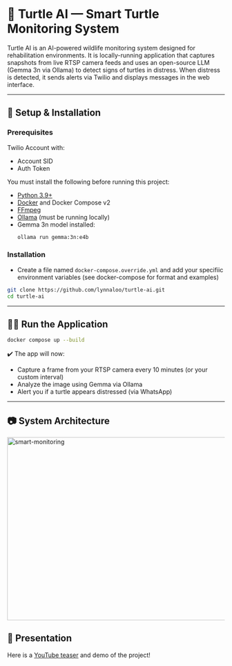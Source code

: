 # 🐢 Turtle AI — Smart Turtle Monitoring System

Turtle AI is an AI-powered wildlife monitoring system designed for rehabilitation environments. It is locally-running application that captures snapshots from live RTSP camera feeds and uses an open-source LLM (Gemma 3n via Ollama) to detect signs of turtles in distress. When distress is detected, it sends alerts via Twilio and displays messages in the web interface.

---

## 🔧 Setup & Installation

### Prerequisites

Twilio Account with:
- Account SID
- Auth Token

You must install the following before running this project:

- [Python 3.9+](https://www.python.org/downloads/)
- [Docker](https://docs.docker.com/get-docker/) and Docker Compose v2
- [FFmpeg](https://ffmpeg.org/download.html)
- [Ollama](https://ollama.com/) (must be running locally)
- Gemma 3n model installed:
  ```bash
  ollama run gemma:3n:e4b
  ```

### Installation

- Create a file named `docker-compose.override.yml` and add your specifiic environment variables (see docker-compose for format and examples)

```bash
git clone https://github.com/lynnaloo/turtle-ai.git
cd turtle-ai
```

---

## 🏃‍♀️ Run the Application

```bash
docker compose up --build
```

✔️ The app will now:

- Capture a frame from your RTSP camera every 10 minutes (or your custom interval)
- Analyze the image using Gemma via Ollama
- Alert you if a turtle appears distressed (via WhatsApp)

---

## 📷 System Architecture

<img width="756" height="424" alt="smart-monitoring" src="https://github.com/user-attachments/assets/faee898b-6529-4da9-8298-46bf6f5da0f0" />

## 📰 Presentation

Here is a [YouTube teaser](https://www.youtube.com/watch?v=OuIkNih7N2I&ab_channel=ThePurringTurtle) and demo of the project!
